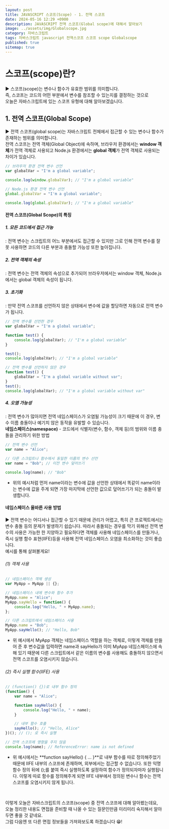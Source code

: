 ```yaml
---
layout: post
title: JAVASCRIPT 스코프(Scope) - 1. 전역 스코프
date: 2024-05-16 12:29 +0900
description: JAVASCRIPT 전역 스코프(Global scope)에 대해서 알아보기
image: ../assets/img/Globalscope.jpg
category: 자바스크립트
tags: 자바스크립트 javascript 전역스코프 스코프 scope Globalscope
published: true
sitemap: true
---
```


# 스코프(scope)란?

▶ 스코프(scope)는 변수나 함수가 유효한 범위를 의미합니다.<br>
즉, 스코프는 코드의 어떤 부분에서 변수를 참조할 수 있는지를 결정하는 것으로<br>
오늘은 자바스크립트에 있는 스코프 유형에 대해 알아보겠습니다.<br>

## 1. 전역 스코프(Global Scope)

▶ 전역 스코프(global scope)는 자바스크립트 전체에서 접근할 수 있는 변수나 함수가 존재하는 범위를 의미합니다.<br>
전역 스코프는 전역 객체(Global Object)에 속하며, 브라우저 환경에서는 **window 객체**가 전역 객체로 사용되고 Node.js 환경에서는 **global 객체**가 전역 객체로 사용되는 차이가 있습니다.

````javascript
// 브라우저 환경 전역 변수 선언
var globalVar = "I'm a global variable";

console.log(window.globalVar); // "I'm a global variable"

// Node.js 환경 전역 변수 선언
global.globalVar = "I'm a global variable";

console.log(global.globalVar); // "I'm a global variable"
````

#### 전역 스코프(Global Scope)의 특징

##### 1. 모든 코드에서 접근 가능
: 전역 변수는 스크립트의 어느 부분에서도 접근할 수 있지만 그로 인해 전역 변수를 잘못 사용하면 코드의 다른 부분과 충돌할 가능성 또한 높아집니다.
<br>

##### 2. 전역 객체의 속성
: 전역 변수는 전역 객체의 속성으로 추가되어 브라우저에서는 window 객체, Node.js에서는 global 객체의 속성이 됩니다.
<br>

##### 3. 초기화
: 만약 전역 스코프를 선언하지 않은 상태에서 변수에 값을 할당하면 자동으로 전역 변수가 됩니다.

````javascript
// 전역 변수를 선언한 경우
var globalVar = "I'm a global variable";

function test() {
    console.log(globalVar); // "I'm a global variable"
}

test();
console.log(globalVar); // "I'm a global variable"

// 전역 변수를 선언하지 않은 경우
function test() {
    globalVar = "I'm a global variable without var";
}
test();
console.log(globalVar); // "I'm a global variable without var"
````

##### 4. 오염 가능성
: 전역 변수가 많아지면 전역 네임스페이스가 오염될 가능성이 크기 때문에 이 경우, 변수 이름 충돌이나 예기치 않은 동작을 유발할 수 있습니다.<br>
**네임스페이스(namespace)** - 코드에서 식별자(변수, 함수, 객체 등)의 범위와 이름 충돌을 관리하기 위한 방법

````javascript
// 전역 변수 선언
var name = "Alice";

// 다른 스크립트나 함수에서 동일한 이름의 변수 선언
var name = "Bob"; // 이전 변수 덮어쓰기

console.log(name); // "Bob"
````

- 위의 예시처럼 먼저 name이라는 변수에 값을 선언한 상태에서 똑같이 name이라는 변수에 값을 주게 되면 가장 마지막에 선언한 값으로 덮어쓰기가 되는 충돌이 발생합니다.

#### 네임스페이스 올바른 사용 방법

▶ 전역 변수는 어디서나 접근할 수 있기 때문에 관리가 어렵고, 특히 큰 프로젝트에서는 변수 충돌 등의 문제가 발생하기 쉽습니다. 따라서 충돌되는 경우를 막기 위해선 전역 변수의 사용은 가능한 한 지양하고 필요하다면 객체를 사용해 네임스페이스를 만들거나, 즉시 실행 함수 표현(IIFE)등을 사용해 전역 네임스페이스 오염을 최소화하는 것이 좋습니다.<br>
예시를 통해 살펴볼게요!

###### (1) 객체 사용

````javascript
// 네임스페이스 객체 생성
var MyApp = MyApp || {};

// 네임스페이스 내에 변수와 함수 추가
MyApp.name = "Alice";
MyApp.sayHello = function() {
    console.log("Hello, " + MyApp.name);
};

// 다른 스크립트에서 네임스페이스 사용
MyApp.name = "Bob";
MyApp.sayHello(); // "Hello, Bob"
````

- 위 예시에서 MyApp 객체는 네임스페이스 역할을 하는 객체로, 이렇게 객체를 만들어 준 후 변수값을 입력하면 name과 sayHello가 이미 MyApp 네임스페이스에 속해 있기 때문에 다른 스크립트에서 같은 이름의 변수를 사용해도 충돌하지 않으면서 전역 스코프를 오염시키지 않습니다.

###### (2) 즉시 실행 함수(IIFE) 사용

````javascript
// (function() {})로 내부 함수 정의
(function() {
    var name = "Alice";

    function sayHello() {
        console.log("Hello, " + name);
    }

    // 내부 함수 호출
    sayHello(); // "Hello, Alice"
})(); // (); 로 즉시 실행

// 전역 스코프에 영향을 주지 않음
console.log(name); // ReferenceError: name is not defined
````

- 위 예시에서는 **function sayHello() { ... }**로 내부 함수를 따로 정의해주었기 때문에 IIFE 내부의 스코프에 존재하며, 외부에서는 접근할 수 없습니다. 또한 익명 함수 정의 뒤에 ();를 붙여 즉시 실행하도록 설정하여 함수가 정의되자마자 실행됩니다. 이렇게 따로 함수를 정의해주게 되면 IIFE 내부에서 정의된 변수나 함수는 전역 스코프를 오염시키지 않게 됩니다.

<br>

이렇게 오늘은 자바스크립트의 스코프(scope) 중 전역 스코프에 대해 알아봤는데요,<br>
오늘 정리한 내용도 면접을 준비할 때 나올 수 있는 질문인만큼 미리미리 숙지해서 알아두면 좋을 것 같네요.<br>
그럼 다음엔 또 다른 면접 정보들을 가져와보도록 하겠습니다 😁!